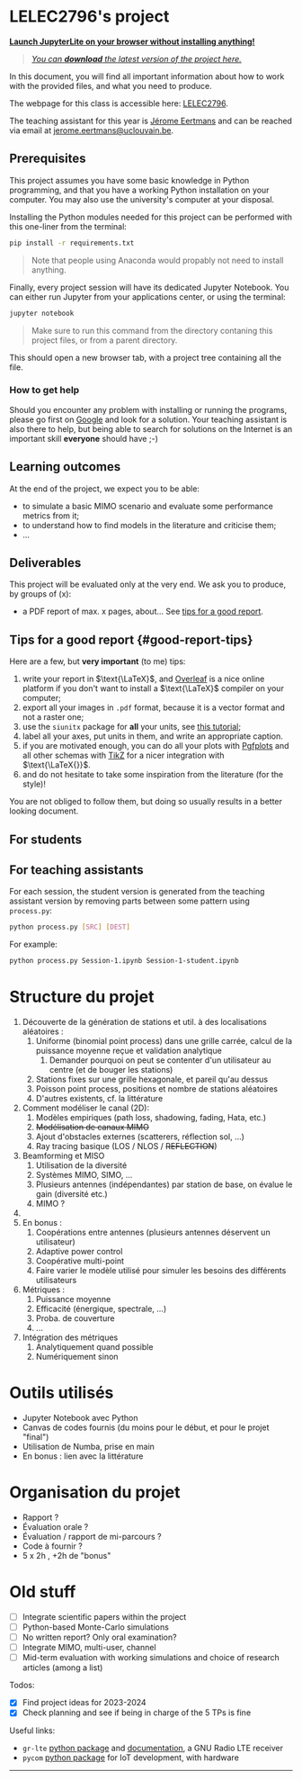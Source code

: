 # LELEC2796's project

[**Launch JupyterLite on your browser without installing anything!**][jupyter-lite-url]

> [*You can __download__ the latest version of the project here.*][latest-artifacts-url]

In this document, you will find all important information about how to work
with the provided files, and what you need to produce.

The webpage for this class is accessible here:
[LELEC2796](https://uclouvain.be/en-cours-2023-lelec2796).

The teaching assistant for this year is
[Jérome Eertmans](https://uclouvain.be/fr/repertoires/jerome.eertmans)
and can be reached via email at
[jerome.eertmans@uclouvain.be](mailto:jerome.eertmans@uclouvain.be).

## Prerequisites

This project assumes you have some basic knowledge in Python programming,
and that you have a working Python installation on your computer. You may also
use the university's computer at your disposal.

Installing the Python modules needed for this project can be performed
with this one-liner from the terminal:

```bash
pip install -r requirements.txt
```

> Note that people using Anaconda would propably not need to install anything.

Finally, every project session will have its dedicated Jupyter Notebook.
You can either run Jupyter from your applications center, or using the terminal:

```bash
jupyter notebook
```

> Make sure to run this command from the directory contaning
  this project files, or from a parent directory.

This should open a new browser tab, with a project tree containing all the file.

### How to get help

Should you encounter any problem with installing or running the programs,
please go first on
[Google](https://www.google.com/)
and look for a solution. Your teaching assistant
is also there to help, but being able to search for solutions on the Internet
is an important skill **everyone** should have ;-)

## Learning outcomes

At the end of the project, we expect you to be able:

+ to simulate a basic MIMO scenario and evaluate some performance
  metrics from it;
+ to understand how to find models in the literature and criticise them;
+ ...

## Deliverables

This project will be evaluated only at the very end. We ask you to produce, by groups of (x):

+ a PDF report of max. x pages, about... See [tips for a good report](#good-report-tips).

## Tips for a good report {#good-report-tips}

Here are a few, but **very important** (to me) tips:

1. write your report in $\text{\LaTeX}$, and [Overleaf](overleaf.com) is a nice online
  platform if you don't want to install a $\text{\LaTeX}$ compiler on your computer;
2. export all your images in `.pdf` format, because it is a vector format and not a raster one;
3. use the `siunitx` package for **all** your units,
  see [this tutorial](https://www.dickimaw-books.com/latex/thesis/html/siunitx.html);
4. label all your axes, put units in them, and write an appropriate caption.
5. if you are motivated enough, you can do all your plots with [Pgfplots](https://fr.overleaf.com/learn/latex/Pgfplots_package) and all other schemas with [TikZ](https://fr.overleaf.com/learn/latex/TikZ_package) for a nicer integration with $\text{\LaTeX{}}$.
6. and do not hesitate to take some inspiration from the literature (for the style)!

You are not obliged to follow them, but doing so usually results in a better
looking document.

## For students

## For teaching assistants

For each session, the student version is generated from the teaching assistant
version by removing parts between some pattern using `process.py`:

```bash
python process.py [SRC] [DEST]
```

For example:

```bash
python process.py Session-1.ipynb Session-1-student.ipynb
```

# Structure du projet

1. Découverte de la génération de stations et util. à des localisations aléatoires :
   1. Uniforme (binomial point process) dans une grille carrée, calcul de la puissance moyenne reçue et validation analytique
	   1. Demander pourquoi on peut se contenter d'un utilisateur au centre (et de bouger les stations)
   3. Stations fixes sur une grille hexagonale, et pareil qu'au dessus
   4. Poisson point process, positions et nombre de stations aléatoires
   5. D'autres existents, cf. la littérature
2. Comment modéliser le canal (2D):
   1. Modèles empiriques (path loss, shadowing, fading, Hata, etc.)
   2. ~~Modélisation de canaux MIMO~~
   3. Ajout d'obstacles externes (scatterers, réflection sol, ...)
   4. Ray tracing basique (LOS / NLOS / ~~REFLECTION~~)
3. Beamforming et MISO
   1. Utilisation de la diversité
   2. Systèmes MIMO, SIMO, ...
   3. Plusieurs antennes (indépendantes) par station de base, on évalue le gain (diversité etc.)
   4. MIMO ?
4.
4. En bonus :
   1. Coopérations entre antennes (plusieurs antennes déservent un utilisateur)
   2. Adaptive power control
   3. Coopérative multi-point
   4. Faire varier le modèle utilisé pour simuler les besoins des différents utilisateurs
5. Métriques :
   1. Puissance moyenne
   2. Efficacité (énergique, spectrale, ...)
   3. Proba. de couverture
   4. ...
6. Intégration des métriques
   1. Analytiquement quand possible
   2. Numériquement sinon

# Outils utilisés

- Jupyter Notebook avec Python
- Canvas de codes fournis (du moins pour le début, et pour le projet "final")
- Utilisation de Numba, prise en main
- En bonus : lien avec la littérature

# Organisation du projet

- Rapport ?
- Évaluation orale ?
- Évaluation / rapport de mi-parcours ?
- Code à fournir ?
- 5 x 2h , +2h de "bonus"

# Old stuff

- [ ] Integrate scientific papers within the project
- [ ] Python-based Monte-Carlo simulations
- [ ] No written report? Only oral examination?
- [ ] Integrate MIMO, multi-user, channel
- [ ] Mid-term evaluation with working simulations and choice of research articles (among a list)

Todos:

- [x] Find project ideas for 2023-2024
- [x] Check planning and see if being in charge of the 5 TPs is fine

Useful links:

- `gr-lte` [python package](https://github.com/kit-cel/gr-lte) and [documentation](https://pdfs.semanticscholar.org/0022/2d3e686db9cdec49ccaee92015e2f1eb2ae3.pdf), a GNU Radio LTE receiver
- `pycom` [python package](https://docs.pycom.io/) for IoT development, with hardware


---

[latest-artifacts-url]: https://nightly.link/jeertmans/LELEC2796/workflows/build/main/project-files.zip
[jupyter-lite-url]: https://eertmans.be/LELEC2796
